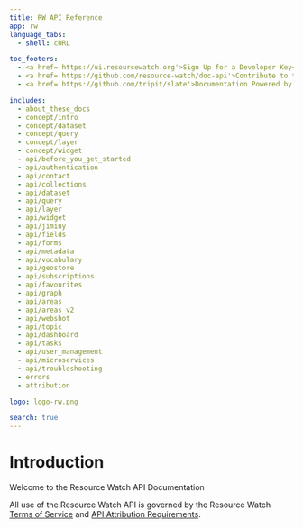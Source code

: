 ```yaml
---
title: RW API Reference
app: rw
language_tabs:
  - shell: cURL

toc_footers:
  - <a href='https://ui.resourcewatch.org'>Sign Up for a Developer Key</a>
  - <a href='https://github.com/resource-watch/doc-api'>Contribute to these docs</a>
  - <a href='https://github.com/tripit/slate'>Documentation Powered by Slate</a>

includes:
  - about_these_docs
  - concept/intro
  - concept/dataset
  - concept/query
  - concept/layer
  - concept/widget
  - api/before_you_get_started
  - api/authentication
  - api/contact
  - api/collections
  - api/dataset
  - api/query
  - api/layer
  - api/widget
  - api/jiminy
  - api/fields
  - api/forms
  - api/metadata
  - api/vocabulary
  - api/geostore
  - api/subscriptions
  - api/favourites
  - api/graph
  - api/areas
  - api/areas_v2
  - api/webshot
  - api/topic
  - api/dashboard
  - api/tasks
  - api/user_management
  - api/microservices
  - api/troubleshooting
  - errors
  - attribution

logo: logo-rw.png

search: true
---
```


# Introduction

Welcome to the Resource Watch API Documentation

<aside class="notice">
  All use of the Resource Watch API is governed by the Resource Watch <a href="https://resourcewatch.org/terms-of-service" target="_blank">Terms of Service</a> and <a href="https://resourcewatch.org/api-attribution-requirements" target="_blank">API Attribution Requirements</a>.
</aside>
